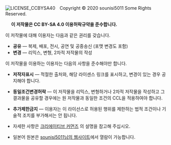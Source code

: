 ![LICENSE_CCBYSA40](https://www.sounisi5011.jp/images/creativecommons.by-sa.88x31.png)　Copyright © 2020 sounisi5011 Some Rights Reserved.

　
**이 저작물은 CC BY-SA 4.0 이용허락규약을 준수합니다.**

이 저작물에 대해 이용자는 다음과 같은 권리를 갖습니다.
- **공유** — 복제, 배포, 전시, 공연 및 공중송신 (포맷 변경도 포함)
- **변경** — 리믹스, 변형, 2차적 저작물의 작성

이 저작물을 이용하는 이용자는 다음의 사항을 준수해야만 합니다.
- **저작자표시** — 적절한 출처와, 해당 라이센스 링크를 표시하고, 변경이 있는 경우 공지해야 합니다.
- **동일조건변경허락** — 이 저작물을 리믹스, 변형하거나 2차적 저작물을 작성하고 그 결과물을 공유할 경우에는 원 저작물과 동일한 조건의 CCL을 적용하여야 합니다.
- **추가제한금지** — 이용자는 이 라이선스로 허용된 행위를 제한하는 법적 조건이나 기술적 조치를 부가해서는 안 됩니다.


- 자세한 사항은 [크리에이티브 커먼즈](https://creativecommons.org/licenses/by-sa/4.0/deed.ko) 의 설명을 참고해 주십시오.
- 일본어 원본은 [sounisi5011님의 웹사이트](https://www.sounisi5011.jp/novels/%E7%AB%9C%E7%8B%A9%E3%82%8A%E9%81%94%E3%81%AE%E6%95%97%E5%8C%97/)에서 열람이 가능합니다.
